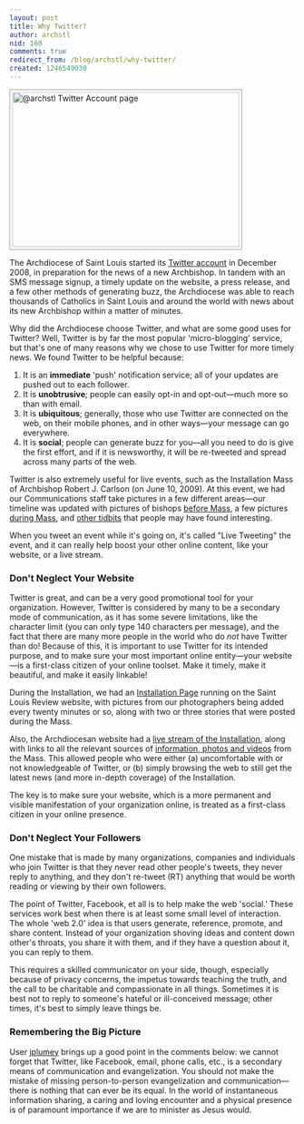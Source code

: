 ```yaml
---
layout: post
title: Why Twitter?
author: archstl
nid: 160
comments: true
redirect_from: /blog/archstl/why-twitter/
created: 1246549030
---
```

<p class="rtecenter"><a href="https://twitter.com/archstl"><img alt="@archstl Twitter Account page" width="400" height="273" style="border: 1px solid #999; padding: 4px;" src="/sites/opensourcecatholic.com/files/user-uploads/archstl/archstl-twitter-account.jpg" /></a></p>
<p>The Archdiocese of Saint Louis started its <a href="https://twitter.com/archstl">Twitter account</a> in December 2008, in preparation for the news of a new Archbishop. In tandem with an SMS message signup, a timely update on the website, a press release, and a few other methods of generating buzz, the Archdiocese was able to reach thousands of Catholics in Saint Louis and around the world with news about its new Archbishop within a matter of minutes.</p>
<p>Why did the Archdiocese choose Twitter, and what are some good uses for Twitter? Well, Twitter is by far the most popular 'micro-blogging' service, but that's one of many reasons why we chose to use Twitter for more timely news. We found Twitter to be helpful because:</p>
<ol>
    <li>It is an <strong>immediate</strong> 'push' notification service; all of your updates are pushed out to each follower.</li>
    <li>It is <strong>unobtrusive</strong>; people can easily opt-in and opt-out&mdash;much more so than with email.</li>
    <li>It is <strong>ubiquitous</strong>; generally, those who use Twitter are connected on the web, on their mobile phones, and in other ways&mdash;your message can go everywhere.</li>
    <li>It is <strong>social</strong>; people can generate buzz for you&mdash;all you need to do is give the first effort, and if it is newsworthy, it will be re-tweeted and spread across many parts of the web.</li>
</ol>
<p>Twitter is also extremely useful for live events, such as the Installation Mass of Archbishop Robert J. Carlson (on June 10, 2009). At this event, we had our Communications staff take pictures in a few different areas&mdash;our timeline was updated with pictures of bishops <a href="https://twitter.com/archstl/status/2106509315">before Mass</a>, a few pictures <a href="https://twitter.com/archstl/status/2107270306">during Mass</a>, and <a href="https://twitter.com/archstl/status/2111588695">other tidbits</a> that people may have found interesting.</p>
<!--break-->
<p>When you tweet an event while it's going on, it's called &quot;Live Tweeting&quot; the event, and it can really help boost your other online content, like your website, or a live stream.</p>
<h3>Don't Neglect Your Website</h3>
<p>Twitter is great, and can be a very good promotional tool for your organization. However, Twitter is considered by many to be a secondary mode of communication, as it has some severe limitations, like the character limit (you can only type 140 characters per message), and the fact that there are many more people in the world who do <em>not</em> have Twitter than do! Because of this, it is important to use Twitter for its intended purpose, and to make sure your most important online entity&mdash;your website&mdash;is a first-class citizen of your online toolset. Make it timely, make it beautiful, and make it easily linkable!</p>
<p>During the Installation, we had an <a href="http://stlouisreview.com/installation">Installation Page</a> running on the Saint Louis Review website, with pictures from our photographers being added every twenty minutes or so, along with two or three stories that were posted during the Mass.</p>
<p>Also, the Archdiocesan website had a <a href="http://www.archstl.org/streaming/2009/installation-mass.html">live stream of the Installation</a>, along with links to all the relevant sources of <a href="http://www.archstl.org/index.php?option=com_content&amp;task=view&amp;id=899&amp;Itemid=1">information, photos and videos</a> from the Mass. This allowed people who were either (a) uncomfortable with or not knowledgeable of Twitter, or (b) simply browsing the web to still get the latest news (and more in-depth coverage) of the Installation.</p>
<p>The key is to make sure your website, which is a more permanent and visible manifestation of your organization online, is treated as a first-class citizen in your online presence.</p>
<h3>Don't Neglect Your Followers</h3>
<p>One mistake that is made by many organizations, companies and individuals who join Twitter is that they never read other people's tweets, they never reply to anything, and they don't re-tweet (RT) anything that would be worth reading or viewing by their own followers.</p>
<p>The point of Twitter, Facebook, et all is to help make the web 'social.' These services work best when there is at least some small level of interaction. The whole 'web 2.0' idea is that users generate, reference, promote, and share content. Instead of your organization shoving ideas and content down other's throats, you share it with them, and if they have a question about it, you can reply to them.</p>
<p>This requires a skilled communicator on your side, though, especially because of privacy concerns, the impetus towards teaching the truth, and the call to be charitable and compassionate in all things. Sometimes it is best not to reply to someone's hateful or ill-conceived message; other times, it's best to simply leave things be.</p>
<h3>Remembering the Big Picture</h3>
<p>User <a href="/users/jplumey">jplumey</a> brings up a good point in the comments below: we cannot forget that Twitter, like Facebook, email, phone calls, etc., is a secondary means of communication and evangelization. You should not make the mistake of missing person-to-person evangelization and communication&mdash;there is nothing that can ever be its equal. In the world of instantaneous information sharing, a caring and loving encounter and a physical presence is of paramount importance if we are to minister as Jesus would.</p>
